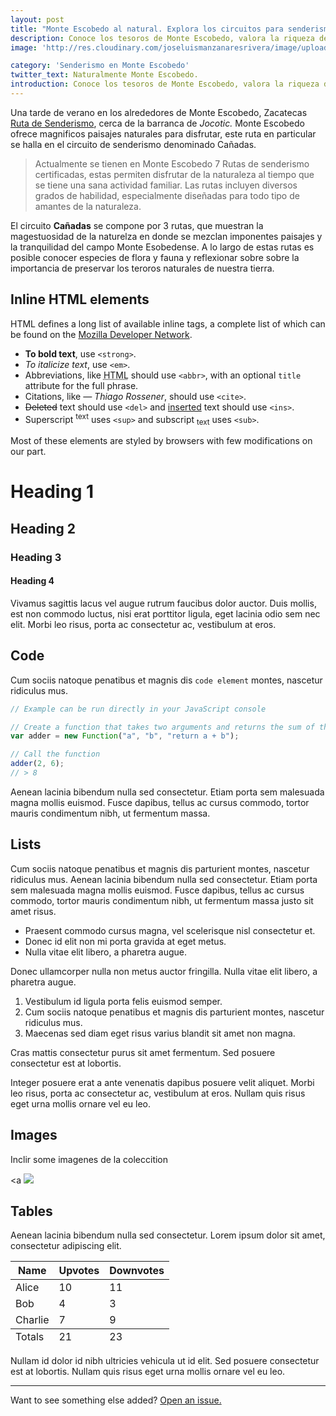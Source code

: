 ```yaml
---
layout: post
title: "Monte Escobedo al natural. Explora los circuitos para senderismo que te ofrece esta tierra"
description: Conoce los tesoros de Monte Escobedo, valora la riqueza de nuestra tierra y llénate de energía al natural.
image: 'http://res.cloudinary.com/joseluismanzanaresrivera/image/upload/v1515601340/atardecer_ucmso8.jpg'

category: 'Senderismo en Monte Escobedo'
twitter_text: Naturalmente Monte Escobedo.
introduction: Conoce los tesoros de Monte Escobedo, valora la riqueza de nuestra tierra y llénate de energía al natural!
---
```


Una tarde de verano en los alrededores de Monte Escobedo, Zacatecas <a href="#">Ruta de Senderismo</a>, cerca de la barranca de *Jocotic.*  Monte Escobedo ofrece magnificos paisajes naturales para disfrutar, este ruta en particular se halla en el circuito de senderismo denominado Cañadas. 


> Actualmente se tienen en Monte Escobedo 7 Rutas de senderismo certificadas, estas permiten disfrutar de la naturaleza al tiempo que se tiene una sana actividad familiar. Las rutas incluyen diversos grados de habilidad, especialmente diseñadas para todo tipo de amantes de la naturaleza. 

El circuito **Cañadas** se compone por 3 rutas, que muestran la magestuosidad de la naturelza en donde se mezclan imponentes paisajes y la tranquilidad del campo Monte Esobedense. A lo largo de estas rutas es posible conocer especies de flora y fauna y reflexionar sobre sobre la importancia de preservar los teroros naturales de nuestra tierra. 

## Inline HTML elements

HTML defines a long list of available inline tags, a complete list of which can be found on the [Mozilla Developer Network](https://developer.mozilla.org/en-US/docs/Web/HTML/Element).

- **To bold text**, use `<strong>`.
- *To italicize text*, use `<em>`.
- Abbreviations, like <abbr title="HyperText Markup Langage">HTML</abbr> should use `<abbr>`, with an optional `title` attribute for the full phrase.
- Citations, like <cite>&mdash; Thiago Rossener</cite>, should use `<cite>`.
- <del>Deleted</del> text should use `<del>` and <ins>inserted</ins> text should use `<ins>`.
- Superscript <sup>text</sup> uses `<sup>` and subscript <sub>text</sub> uses `<sub>`.

Most of these elements are styled by browsers with few modifications on our part.

# Heading 1

## Heading 2

### Heading 3

#### Heading 4

Vivamus sagittis lacus vel augue rutrum faucibus dolor auctor. Duis mollis, est non commodo luctus, nisi erat porttitor ligula, eget lacinia odio sem nec elit. Morbi leo risus, porta ac consectetur ac, vestibulum at eros.

## Code

Cum sociis natoque penatibus et magnis dis `code element` montes, nascetur ridiculus mus.

```js
// Example can be run directly in your JavaScript console

// Create a function that takes two arguments and returns the sum of those arguments
var adder = new Function("a", "b", "return a + b");

// Call the function
adder(2, 6);
// > 8
```

Aenean lacinia bibendum nulla sed consectetur. Etiam porta sem malesuada magna mollis euismod. Fusce dapibus, tellus ac cursus commodo, tortor mauris condimentum nibh, ut fermentum massa.

## Lists

Cum sociis natoque penatibus et magnis dis parturient montes, nascetur ridiculus mus. Aenean lacinia bibendum nulla sed consectetur. Etiam porta sem malesuada magna mollis euismod. Fusce dapibus, tellus ac cursus commodo, tortor mauris condimentum nibh, ut fermentum massa justo sit amet risus.

* Praesent commodo cursus magna, vel scelerisque nisl consectetur et.
* Donec id elit non mi porta gravida at eget metus.
* Nulla vitae elit libero, a pharetra augue.

Donec ullamcorper nulla non metus auctor fringilla. Nulla vitae elit libero, a pharetra augue.

1. Vestibulum id ligula porta felis euismod semper.
2. Cum sociis natoque penatibus et magnis dis parturient montes, nascetur ridiculus mus.
3. Maecenas sed diam eget risus varius blandit sit amet non magna.

Cras mattis consectetur purus sit amet fermentum. Sed posuere consectetur est at lobortis.

Integer posuere erat a ante venenatis dapibus posuere velit aliquet. Morbi leo risus, porta ac consectetur ac, vestibulum at eros. Nullam quis risus eget urna mollis ornare vel eu leo.

## Images

Inclir some  imagenes de la coleccition 

<a <img src="http://res.cloudinary.com/joseluismanzanaresrivera/image/upload/v1515608611/Amanecer/A1.jpg/350x150"></a>


## Tables

Aenean lacinia bibendum nulla sed consectetur. Lorem ipsum dolor sit amet, consectetur adipiscing elit.

<table>
  <thead>
    <tr>
      <th>Name</th>
      <th>Upvotes</th>
      <th>Downvotes</th>
    </tr>
  </thead>
  <tfoot>
    <tr>
      <td>Totals</td>
      <td>21</td>
      <td>23</td>
    </tr>
  </tfoot>
  <tbody>
    <tr>
      <td>Alice</td>
      <td>10</td>
      <td>11</td>
    </tr>
    <tr>
      <td>Bob</td>
      <td>4</td>
      <td>3</td>
    </tr>
    <tr>
      <td>Charlie</td>
      <td>7</td>
      <td>9</td>
    </tr>
  </tbody>
</table>

Nullam id dolor id nibh ultricies vehicula ut id elit. Sed posuere consectetur est at lobortis. Nullam quis risus eget urna mollis ornare vel eu leo.

-----

Want to see something else added? <a href="https://github.com/poole/poole/issues/new">Open an issue.</a>
